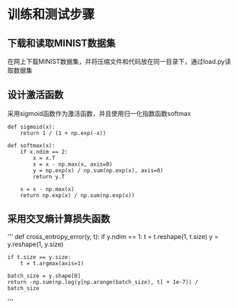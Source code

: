 # 训练和测试步骤
## 下载和读取MINIST数据集
在网上下载MINIST数据集，并将压缩文件和代码放在同一目录下，通过load.py读取数据集
## 设计激活函数
采用sigmoid函数作为激活函数，并且使用归一化指数函数softmax
```
def sigmoid(x):
    return 1 / (1 + np.exp(-x))

def softmax(x):
    if x.ndim == 2:
        x = x.T
        x = x - np.max(x, axis=0)
        y = np.exp(x) / np.sum(np.exp(x), axis=0)
        return y.T

    x = x - np.max(x)
    return np.exp(x) / np.sum(np.exp(x))
```
## 采用交叉熵计算损失函数
'''
def cross_entropy_error(y, t):
    if y.ndim == 1:
        t = t.reshape(1, t.size)
        y = y.reshape(1, y.size)

    if t.size == y.size:
        t = t.argmax(axis=1)

    batch_size = y.shape[0]
    return -np.sum(np.log(y[np.arange(batch_size), t] + 1e-7)) / batch_size
'''
